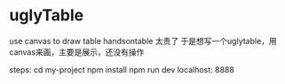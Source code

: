 # uglyTable
use canvas to draw table
handsontable 太贵了
于是想写一个uglytable，用canvas来画，主要是展示，还没有操作

steps:
cd my-project
npm install
npm run dev
localhost: 8888
